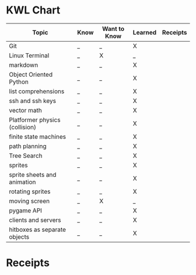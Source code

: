 # KWL Chart
| Topic  | Know   |	Want to Know |	Learned | Receipts |
| ------- | ------- | ---------- | -------- | -------- |
|Git                            | _ | _ | X |          |
|Linux Terminal                 | _ | X | _ |          |
|markdown                       | _ | _ | X |          |
|Object Oriented Python         | _ | _ | X |          |
|list comprehensions            | _ | _ | X |          |
|ssh and ssh keys               | _ | _ | X |          |
|vector math                    | _ | _ | X |          |
|Platformer physics (collision) | _ | _ | X |          |
|finite state machines          | _ | _ | X |          |
|path planning                  | _ | _ | X |          |
|Tree Search                    | _ | _ | X |          |
|sprites                        | _ | _ | X |          |
|sprite sheets and animation    | _ | _ | X |          |
|rotating sprites               | _ | _ | X |          |
|moving screen                  | _ | X | _ |          |
|pygame API                     | _ | _ | X |          |
|clients and servers            | _ | _ | X |          |
|hitboxes as separate objects   | _ | _ | X |          |

# Receipts